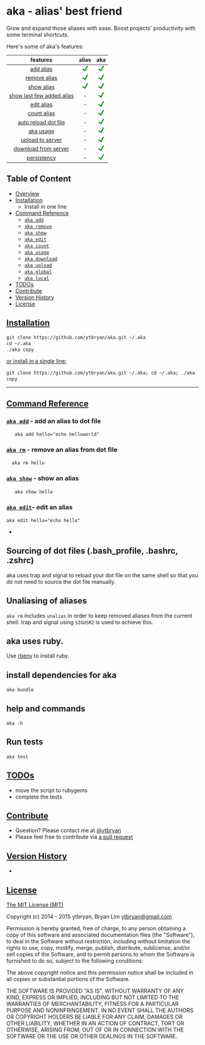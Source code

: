 # aka - alias' best friend
Grow and expand those aliases with ease. Boost projects' productivity with some terminal shortcuts.

Here's some of aka's features:

| features          | alias           | aka |
| :-------------: |:----------:| :-----:|
| [add alias](#aka-add)         | ![Yes](demo/yes.png) | ![Yes](demo/yes.png) |
| [remove alias](#aka-remove)      | ![Yes](demo/yes.png)     |   ![Yes](demo/yes.png) |
| [show alias](#aka-show) |  ![Yes](demo/yes.png)       |    ![Yes](demo/yes.png) |
| [show last few added alias](#aka-last) |  -       |    ![Yes](demo/yes.png) |
| [edit alias](#aka-edit) |  -       |    ![Yes](demo/yes.png)  |
| [count alias](#aka-count) | -      |    ![Yes](demo/yes.png) |
| [auto reload dot file](#aka-reload)      |-  |    ![Yes](demo/yes.png)|
| [aka usage](#aka-usage) | -      |    ![Yes](demo/yes.png) |
| [upload to server](#aka-upload) | -      |    ![Yes](demo/yes.png) |
| [download from server](#aka-download) | -     |    ![Yes](demo/yes.png) |
| [persistency](#aka-persist)        |-                    |    ![Yes](demo/yes.png) |

## Table of Content

* [Overview](#overview)
* [Installation](#installation)
  * Install in one line
* [Command Reference](#command-reference)
  * [`aka add`](#aka-add)
  * [`aka remove`](#aka-remove)
  * [`aka show`](#aka-show)
  * [`aka edit`](#aka-edit)
  * [`aka count`](#aka-count)
  * [`aka usage`](#aka-usage)
  * [`aka download`](#aka-download)
  * [`aka upload`](#aka-upload)
  * [`aka global`](#aka-global)
  * [`aka local`](#aka-local)
* [TODOs](#todos)
* [Contribute](#contribute)
* [Version History](#version-history)
* [License](#license)

## [Installation](#installation)
```
git clone https://github.com/ytbryan/aka.git ~/.aka
cd ~/.aka
./aka copy
```

[or install in a single line:](#single-line)
```
git clone https://github.com/ytbryan/aka.git ~/.aka; cd ~/.aka; ./aka copy

```
---

## [Command Reference](#command-reference)


### [`aka add`](#aka-add) - add an alias to dot file
```
   aka add hello="echo helloworld"
```

### [`aka rm`](#aka-remove) - remove an alias from dot file
```
  aka rm hello
```

### [`aka show`](#aka-show) - show an alias
```
   aka show hello
```

### [`aka edit`](#aka-edit)- edit an alias
```
aka edit hello="echo hello"
```
-

## Sourcing of dot files (.bash_profile, .bashrc, .zshrc)
aka uses trap and signal to reload your dot file on the same shell so that you do not need to source the dot file manually.


## Unaliasing of aliases
`aka rm` includes `unalias` in order to keep removed aliases from the current shell. trap and signal using `SIGUSR2` is used to achieve this.

## aka uses ruby.
Use [rbenv](https://github.com/sstephenson/rbenv) to install ruby.

## install dependencies for aka
```
aka bundle
```
## help and commands
```
aka -h
```


## Run tests

```
aka test
```

## [TODOs](#todos)
- move the script to rubygems
- complete the tests

## [Contribute](#contribute)
- Question? Please contact me at [@ytbryan](http://twitter.com/ytbryan)
- Please feel free to contribute via [a pull request](https://github.com/ytbryan/aka/compare)

## [Version History](#version-history)
-

## [License](#license)
[The MIT License (MIT)](http://www.opensource.org/licenses/MIT)

Copyright (c) 2014 - 2015 ytbryan, Bryan Lim <ytbryan@gmail.com>

Permission is hereby granted, free of charge, to any person obtaining a copy
of this software and associated documentation files (the "Software"), to deal
in the Software without restriction, including without limitation the rights
to use, copy, modify, merge, publish, distribute, sublicense, and/or sell
copies of the Software, and to permit persons to whom the Software is
furnished to do so, subject to the following conditions:

The above copyright notice and this permission notice shall be included in all
copies or substantial portions of the Software.

THE SOFTWARE IS PROVIDED "AS IS", WITHOUT WARRANTY OF ANY KIND, EXPRESS OR
IMPLIED, INCLUDING BUT NOT LIMITED TO THE WARRANTIES OF MERCHANTABILITY,
FITNESS FOR A PARTICULAR PURPOSE AND NONINFRINGEMENT. IN NO EVENT SHALL THE
AUTHORS OR COPYRIGHT HOLDERS BE LIABLE FOR ANY CLAIM, DAMAGES OR OTHER
LIABILITY, WHETHER IN AN ACTION OF CONTRACT, TORT OR OTHERWISE, ARISING FROM,
OUT OF OR IN CONNECTION WITH THE SOFTWARE OR THE USE OR OTHER DEALINGS IN THE
SOFTWARE.

